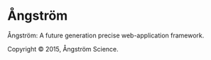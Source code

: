 # Ångström
Ångström: A future generation precise web-application framework.

Copyright © 2015, Ångström Science.
